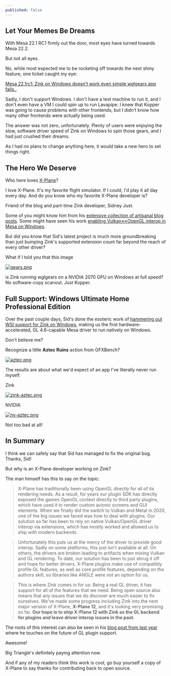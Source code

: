 ```yaml
---
published: false
---
```

## Let Your Memes Be Dreams

With Mesa 22.1 RC1 firmly out the door, most eyes have turned towards Mesa 22.2.

But not all eyes.

No, while most expected me to be rocketing off towards the next shiny feature, one ticket caught my eye:

[Mesa 22.1rc1: Zink on Windows doesn't work even simple wglgears app fails..](https://gitlab.freedesktop.org/mesa/mesa/-/issues/6337)

Sadly, I don't support Windows. I don't have a test machine to run it, and I don't even have a VM I could spin up to run Lavapipe. I knew that Kopper was going to cause problems with other frontends, but I didn't know how many other frontends were actually being used.

The answer was not zero, unfortunately. Plenty of users were enjoying the slow, software driver speed of Zink on Windows to spin those gears, and I had just crushed their dreams.

As I had no plans to change anything here, it would take a new hero to set things right.

## The Hero We Deserve

Who here loves [X-Plane](https://www.x-plane.com/)?

I love X-Plane. It's my favorite flight simulator. If I could, I'd play it all day every day. And do you know who my favorite X-Plane developer is?

Friend of the blog and part-time Zink developer, Sidney Just.

Some of you might know him from his [extensive collection of artisanal blog posts](https://developer.x-plane.com/author/justsid/). Some might have seen his work [enabling Vulkan<->OpenGL interop in Mesa on Windows](https://gitlab.freedesktop.org/mesa/mesa/-/merge_requests/15504).

But did you know that Sid's latest project is much more groundbreaking than just bumping Zink's supported extension count far beyond the reach of every other driver?

What if I told you that this image

[![gears.png]({{site.url}}/assets/wgl/gears.png)]({{site.url}}/assets/wgl/gears.png)

is Zink running wglgears on a NVIDIA 2070 GPU on Windows at full speed? No software-copy scanout. Just Kopper.

## Full Support: Windows Ultimate Home Professional Edition

Over the past couple days, Sid's done the esoteric work of [hammering out WSI support for Zink on Windows](), making us the first hardware-accelerated, GL 4.6-capable Mesa driver to run natively on Windows.

Don't believe me?

Recognize a little **Aztec Ruins** action from GFXBench?

[![aztec.png]({{site.url}}/assets/wgl/aztec.png)]({{site.url}}/assets/wgl/aztec.png)

The results are about what we'd expect of an app I've literally never run myself:

Zink

[![zink-aztec.png]({{site.url}}/assets/wgl/zink-aztec.png)]({{site.url}}/assets/wgl/zink-aztec.png)

NVIDIA

[![nv-aztec.png]({{site.url}}/assets/wgl/nv-aztec.png)]({{site.url}}/assets/wgl/nv-aztec.png)

Not too bad at all!

## In Summary

I think we can safely say that Sid has managed to fix the original bug. Thanks, Sid!

But why is an X-Plane developer working on Zink?

The man himself has this to say on the topic:

> X-Plane has traditionally been using OpenGL directly for all of its rendering needs. As a result, for years our plugin SDK has directly exposed the games OpenGL context directly to third party plugins, which have used it to render custom avionic screens and GUI elements. When we finally did the switch to Vulkan and Metal in 2020, one of the big issues we faced was how to deal with plugins. Our solution so far has been to rely on native Vulkan/OpenGL driver interop via extensions, which has mostly worked and allowed us to ship with modern backends.

> Unfortunately this puts us at the mercy of the driver to provide good interop. Sadly on some platforms, this just isn't available at all. On others, the drivers are broken leading to artifacts when mixing Vulkan and GL rendering. To date, our solution has been to just shrug it off and hope for better drivers. X-Plane plugins make use of compatibly profile GL features, as well as core profile features, depending on the authors skill, so libraries like ANGLE were not an option for us.

> This is where Zink comes in for us: Being a real GL driver, it has support for all of the features that we need. Being open source also means that any issues that we do discover are much easier to fix ourselves. We've made some progress including Zink into the next major version of X-Plane, **X-Plane 12**, and it's looking very promising so far. **Our hope is to ship X-Plane 12 with Zink as the GL backend for plugins and leave driver interop issues in the past.**

The roots of this interest can also be seen in his [blog post from last year](https://developer.x-plane.com/2021/08/next-generation-trees-and-opengl/) where he touches on the future of GL plugin support.

Awesome!

Big Triangle's definitely paying attention now.

And if any of my readers think this work is cool, go buy yourself a copy of X-Plane to say thanks for contributing back to open source.